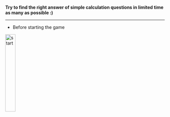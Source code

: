 **Try to find the right answer of simple calculation questions in limited time as many as possible :)**
_____________________________
* Before starting the game

<img width="25%" alt="start" src="https://user-images.githubusercontent.com/52595663/110090496-b51f4500-7dda-11eb-9ac9-8096336834c9.png">

